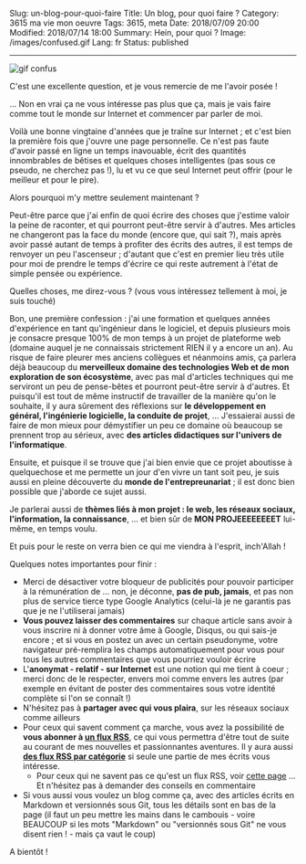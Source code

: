 Slug: un-blog-pour-quoi-faire
Title: Un blog, pour quoi faire ?
Category: 3615 ma vie mon oeuvre
Tags: 3615, meta
Date: 2018/07/09 20:00
Modified: 2018/07/14 18:00
Summary: Hein, pour quoi ?
Image: /images/confused.gif
Lang: fr
Status: published

___


![gif confus][confused]

C'est une excellente question, et je vous remercie de me l'avoir posée !

... Non en vrai ça ne vous intéresse pas plus que ça, mais je vais faire comme
tout le monde sur Internet et commencer par parler de moi.

Voilà une bonne vingtaine d'années que je traîne sur Internet ; et c'est bien
la première fois que j'ouvre une page personnelle. Ce n'est pas faute d'avoir
passé en ligne un temps inavouable, écrit des quantités innombrables de bêtises et
quelques choses intelligentes (pas sous ce pseudo, ne cherchez pas !), lu
et vu ce que seul Internet peut offrir (pour le meilleur et pour le pire).

Alors pourquoi m'y mettre seulement maintenant ?

Peut-être parce que j'ai enfin de quoi écrire des choses que j'estime valoir
la peine de raconter, et qui pourront peut-être servir à d'autres. Mes articles
ne changeront pas la face du monde (encore que, qui sait ?), mais après avoir
passé autant de temps à profiter des écrits des autres, il est temps de renvoyer
un peu l'ascenseur ; d'autant que c'est en premier lieu très utile pour moi de
prendre le temps d'écrire ce qui reste autrement à l'état de simple pensée ou
expérience.

Quelles choses, me direz-vous ? (vous vous intéressez tellement à moi, je suis
touché)

Bon, une première confession : j'ai une formation et quelques années
d'expérience en tant qu'ingénieur dans le logiciel, et depuis plusieurs mois je
consacre presque 100% de mon temps à un projet de plateforme web (domaine auquel
je ne connaissais strictement RIEN il y a encore un an). Au risque de faire pleurer mes
anciens collègues et néanmoins amis, ça parlera déjà beaucoup du
**merveilleux domaine des technologies Web et de mon exploration de son écosystème**,
avec pas mal d'articles techniques qui me serviront un peu de pense-bêtes et
pourront peut-être servir à d'autres. Et
puisqu'il est tout de même instructif de travailler de la manière qu'on le souhaite,
il y aura sûrement des réflexions sur
**le développement en général, l'ingénierie logicielle, la conduite de projet**, ...
J'essaierai aussi de faire de mon mieux pour démystifier un peu ce domaine où
beaucoup se prennent trop au sérieux, avec
**des articles didactiques sur l'univers de l'informatique**.

Ensuite, et puisque il se trouve que j'ai bien envie que ce projet aboutisse à
quelquechose et me permette un jour d'en vivre un tant soit peu, je suis aussi
en pleine découverte du **monde de l'entrepreunariat** ; il est donc bien possible
que j'aborde ce sujet aussi.

Je parlerai aussi de
**thèmes liés à mon projet : le web, les réseaux sociaux, l'information, la connaissance**,
... et bien sûr de **MON PROJEEEEEEEET** lui-même, en temps voulu.

Et puis pour le reste on verra bien ce qui me viendra à l'esprit, inch'Allah !

Quelques notes importantes pour finir :

* Merci de désactiver votre bloqueur de publicités pour pouvoir participer à la
rémunération de ... non, je déconne, **pas de pub, jamais**, et pas non plus de
service tierce type Google Analytics (celui-là je ne garantis pas que je ne
l'utiliserai jamais)
* **Vous pouvez laisser des commentaires** sur chaque article sans avoir à vous
inscrire ni à donner votre âme à Google, Disqus, ou qui sais-je encore ; et si
vous en postez un avec un certain pseudonyme, votre navigateur pré-remplira les champs
automatiquement pour vous pour tous les autres commentaires que vous pourriez
vouloir écrire
* L'**anonymat - relatif - sur Internet** est une notion qui me tient à coeur ;
merci donc de le respecter, envers moi comme envers les autres (par exemple en
évitant de poster des commentaires sous votre identité complète si l'on se
connaît !)
* N'hésitez pas à **partager avec qui vous plaira**, sur les réseaux sociaux comme
ailleurs
* Pour ceux qui savent comment ça marche, vous avez la possibilité de
**vous abonner à [un flux RSS][feed]**, ce qui vous permettra d'être tout de suite
au courant de mes nouvelles et passionnantes aventures. Il y aura aussi
**[des flux RSS par catégorie][flux-rss]** si seule une partie de mes
écrits vous intéresse.
    - Pour ceux qui ne savent pas ce qu'est un flux RSS, voir
  [cette page][flux-rss] ... Et n'hésitez pas à demander des conseils en
  commentaire
* Si vous aussi vous voulez un blog comme ça, avec des articles écrits en
Markdown et versionnés sous Git, tous les détails sont en bas de la page (il
faut un peu mettre les mains dans le cambouis - voire BEAUCOUP si les mots
"Markdown" ou "versionnés sous Git" ne vous disent rien ! - mais ça vaut le coup)

A bientôt !

[confused]: {filename}/images/confused.gif
[feed]: /feeds/all.atom.xml
[flux-rss]: /pages/flux-rss.html
[flux-rss-pour-les-nuls]: https://www.youtube.com/watch?v=smdlRrXasjg
